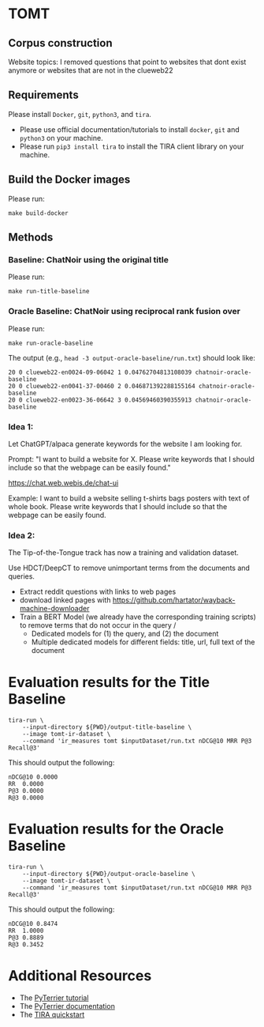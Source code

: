 # TOMT


## Corpus construction

Website topics: I removed questions that point to websites that dont exist anymore or websites that are not in the clueweb22

## Requirements

Please install `Docker`, `git`, `python3`, and `tira`.

- Please use official documentation/tutorials to install `docker`, `git` and `python3` on your machine.
- Please run `pip3 install tira` to install the TIRA client library on your machine.

## Build the Docker images

Please run:

```
make build-docker
```

## Methods

### Baseline: ChatNoir using the original title

Please run:

```
make run-title-baseline
```

### Oracle Baseline: ChatNoir using reciprocal rank fusion over 

Please run:

```
make run-oracle-baseline
```

The output (e.g., `head -3 output-oracle-baseline/run.txt`) should look like:

```
20 0 clueweb22-en0024-09-06042 1 0.04762704813108039 chatnoir-oracle-baseline
20 0 clueweb22-en0041-37-00460 2 0.046871392288155164 chatnoir-oracle-baseline
20 0 clueweb22-en0023-36-06642 3 0.04569460390355913 chatnoir-oracle-baseline
```

### Idea 1:

Let ChatGPT/alpaca generate keywords for the website I am looking for.

Prompt: "I want to build a website for X. Please write keywords that I should include so that the webpage can be easily found."


https://chat.web.webis.de/chat-ui

Example:
I want to build a website selling t-shirts bags posters with text of whole book. Please write keywords that I should include so that the webpage can be easily found.


### Idea 2:

The Tip-of-the-Tongue track has now a training and validation dataset.

Use HDCT/DeepCT to remove unimportant terms from the documents and queries.

- Extract reddit questions with links to web pages
- download linked pages with https://github.com/hartator/wayback-machine-downloader
- Train a BERT Model (we already have the corresponding training scripts) to remove terms that do not occur in the query /
  - Dedicated models for (1) the query, and (2) the document
  - Multiple dedicated models for different fields: title, url, full text of the document

# Evaluation results for the Title Baseline

```
tira-run \
    --input-directory ${PWD}/output-title-baseline \
    --image tomt-ir-dataset \
    --command 'ir_measures tomt $inputDataset/run.txt nDCG@10 MRR P@3 Recall@3'
```

This should output the following:

```
nDCG@10	0.0000
RR	0.0000
P@3	0.0000
R@3	0.0000
```

# Evaluation results for the Oracle Baseline

```
tira-run \
    --input-directory ${PWD}/output-oracle-baseline \
    --image tomt-ir-dataset \
    --command 'ir_measures tomt $inputDataset/run.txt nDCG@10 MRR P@3 Recall@3'
```

This should output the following:

```
nDCG@10	0.8474
RR	1.0000
P@3	0.8889
R@3	0.3452
```


# Additional Resources

- The [PyTerrier tutorial](https://github.com/terrier-org/ecir2021tutorial)
- The [PyTerrier documentation](https://pyterrier.readthedocs.io/en/latest/)
- The [TIRA quickstart](https://github.com/tira-io/ir-experiment-platform/tree/main/tira-ir-starters)


